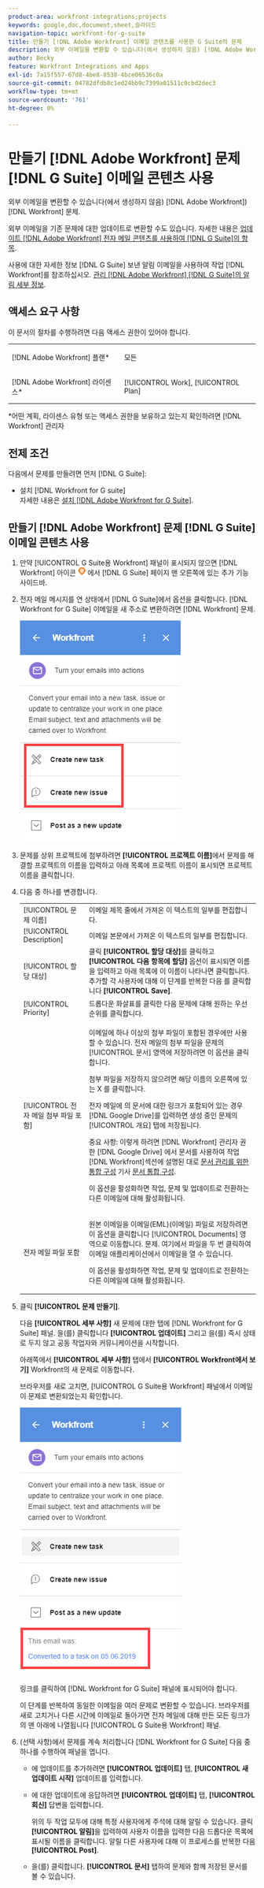 ```yaml
---
product-area: workfront-integrations;projects
keywords: google,doc,document,sheet,슬라이드
navigation-topic: workfront-for-g-suite
title: 만들기 [!DNL Adobe Workfront] 이메일 콘텐츠를 사용한 G Suite의 문제
description: 외부 이메일을 변환할 수 있습니다(에서 생성하지 않음) [!DNL Adobe Workfront)] 변환 후 [!DNL Workfront] 문제.
author: Becky
feature: Workfront Integrations and Apps
exl-id: 7a15f557-67d8-4be8-8538-4bce06536c0a
source-git-commit: 04782dfdb8c1ed24bb9c7399a01511c0cbd2dec3
workflow-type: tm+mt
source-wordcount: '761'
ht-degree: 0%

---
```


# 만들기 [!DNL Adobe Workfront] 문제 [!DNL G Suite] 이메일 콘텐츠 사용

외부 이메일을 변환할 수 있습니다(에서 생성하지 않음) [!DNL Adobe Workfront]) [!DNL Workfront] 문제.

외부 이메일을 기존 문제에 대한 업데이트로 변환할 수도 있습니다. 자세한 내용은 [업데이트 [!DNL Adobe Workfront] 전자 메일 콘텐츠를 사용하여 [!DNL G Suite]의 항목](../../workfront-integrations-and-apps/workfront-for-g-suite/update-wf-item-using-email-content.md).

사용에 대한 자세한 정보 [!DNL G Suite] 보낸 알림 이메일을 사용하여 작업 [!DNL Workfront]를 참조하십시오. [관리 [!DNL Adobe Workfront] [!DNL G Suite]의 알림 세부 정보](../../workfront-integrations-and-apps/workfront-for-g-suite/manage-wf-email-notification-details-in-gsuite.md).

## 액세스 요구 사항

이 문서의 절차를 수행하려면 다음 액세스 권한이 있어야 합니다.

<table style="table-layout:auto"> 
 <col> 
 <col> 
 <tbody> 
  <tr> 
   <td role="rowheader">[!DNL Adobe Workfront] 플랜*</td> 
   <td> <p>모든</p> </td> 
  </tr> 
  <tr> 
   <td role="rowheader">[!DNL Adobe Workfront] 라이센스*</td> 
   <td> <p>[!UICONTROL Work], [!UICONTROL Plan]</p> </td> 
  </tr> 
   </tbody> 
</table>

&#42;어떤 계획, 라이센스 유형 또는 액세스 권한을 보유하고 있는지 확인하려면 [!DNL Workfront] 관리자

## 전제 조건

다음에서 문제를 만들려면 먼저 [!DNL G Suite]:

* 설치 [!DNL Workfront for G suite]\
   자세한 내용은 [설치 [!DNL Adobe Workfront for G Suite]](../../workfront-integrations-and-apps/workfront-for-g-suite/install-workfront-for-gsuite.md).

## 만들기 [!DNL Adobe Workfront] 문제 [!DNL G Suite] 이메일 콘텐츠 사용

1. 만약 [!UICONTROL G Suite용 Workfront] 패널이 표시되지 않으면 [!DNL Workfront] 아이콘 ![](assets/wf-lion-icon.png) 에서 [!DNL G Suite] 페이지 맨 오른쪽에 있는 추가 기능 사이드바.
1. 전자 메일 메시지를 연 상태에서 [!DNL G Suite]에서 옵션을 클릭합니다. [!DNL Workfront for G Suite] 이메일을 새 주소로 변환하려면 [!DNL Workfront] 문제.

   ![](assets/convert-email-task-issue-update.png)

1. 문제를 상위 프로젝트에 첨부하려면 **[!UICONTROL 프로젝트 이름]**&#x200B;에서 문제를 해결할 프로젝트의 이름을 입력하고 아래 목록에 프로젝트 이름이 표시되면 프로젝트 이름을 클릭합니다.
1. 다음 중 하나를 변경합니다.

   <table style="table-layout:auto"> 
    <col> 
    <col> 
    <tbody> 
     <tr> 
      <td role="rowheader">[!UICONTROL 문제 이름]</td> 
      <td>이메일 제목 줄에서 가져온 이 텍스트의 일부를 편집합니다.</td> 
     </tr> 
     <tr> 
      <td role="rowheader">[!UICONTROL Description]</td> 
      <td>이메일 본문에서 가져온 이 텍스트의 일부를 편집합니다.</td> 
     </tr> 
     <tr data-mc-conditions=""> 
      <td role="rowheader">[!UICONTROL 할당 대상]</td> 
      <td>클릭 <strong>[!UICONTROL 할당 대상]</strong>를 클릭하고 <strong>[!UICONTROL 다음 항목에 할당]</strong> 옵션이 표시되면 이름을 입력하고 아래 목록에 이 이름이 나타나면 클릭합니다. 추가할 각 사용자에 대해 이 단계를 반복한 다음 를 클릭합니다 <strong>[!UICONTROL Save]</strong>.</td> 
     </tr> 
     <tr data-mc-conditions=""> 
      <td role="rowheader">[!UICONTROL Priority]</td> 
      <td>드롭다운 화살표를 클릭한 다음 문제에 대해 원하는 우선 순위를 클릭합니다.</td> 
     </tr> 
     <tr data-mc-conditions=""> 
      <td role="rowheader">[!UICONTROL 전자 메일 첨부 파일 포함]</td> 
      <td> <p>이메일에 하나 이상의 첨부 파일이 포함된 경우에만 사용할 수 있습니다. 전자 메일의 첨부 파일을 문제의 [!UICONTROL 문서] 영역에 저장하려면 이 옵션을 클릭합니다. </p> <p>첨부 파일을 저장하지 않으려면 해당 이름의 오른쪽에 있는 X 를 클릭합니다. </p> <p>전자 메일에 의 문서에 대한 링크가 포함되어 있는 경우 [!DNL Google Drive]를 입력하면 생성 중인 문제의 [!UICONTROL 개요] 탭에 저장됩니다. </p> <p>중요 사항: 이렇게 하려면 [!DNL Workfront] 관리자 권한 [!DNL Google Drive] 에서 문서를 사용하여 작업 [!DNL Workfront]섹션에 설명된 대로 <a href="../../administration-and-setup/configure-integrations/configure-document-integrations.md#configur" class="MCXref xref">문서 관리를 위한 통합 구성</a> 기사 <a href="../../administration-and-setup/configure-integrations/configure-document-integrations.md" class="MCXref xref">문서 통합 구성</a>.</p> <p>이 옵션을 활성화하면 작업, 문제 및 업데이트로 전환하는 다른 이메일에 대해 활성화됩니다.</p> </td> 
     </tr> 
     <tr data-mc-conditions=""> 
      <td role="rowheader">전자 메일 파일 포함</td> 
      <td> <p>원본 이메일을 이메일(EML)(이메일) 파일로 저장하려면 이 옵션을 클릭합니다 <span>[!UICONTROL Documents] 영역으로 이동합니다.</span> 문제. 여기에서 파일을 두 번 클릭하여 이메일 애플리케이션에서 이메일을 열 수 있습니다.</p> <p>이 옵션을 활성화하면 작업, 문제 및 업데이트로 전환하는 다른 이메일에 대해 활성화됩니다.</p> </td> 
     </tr> 
    </tbody> 
   </table>

1. 클릭 **[!UICONTROL 문제 만들기]**.

   다음 **[!UICONTROL 세부 사항]** 새 문제에 대한 탭에 [!DNL Workfront for G Suite] 패널. 을(를) 클릭합니다 **[!UICONTROL 업데이트]** 그리고 을(를) 즉시 상태로 두지 않고 공동 작업자와 커뮤니케이션을 시작합니다.

   아래쪽에서 **[!UICONTROL 세부 사항]** 탭에서 **[!UICONTROL Workfront에서 보기]** Workfront의 새 문제로 이동합니다.

   브라우저를 새로 고치면, [!UICONTROL G Suite용 Workfront] 패널에서 이메일이 문제로 변환되었는지 확인합니다.

   ![](assets/email-was-converted.png)

   링크를 클릭하여 [!DNL Workfront for G Suite] 패널에 표시되어야 합니다.

   이 단계를 반복하여 동일한 이메일을 여러 문제로 변환할 수 있습니다. 브라우저를 새로 고치거나 다른 시간에 이메일로 돌아가면 전자 메일에 대해 만든 모든 링크가 의 맨 아래에 나열됩니다 [!UICONTROL G Suite용 Workfront] 패널.

1. (선택 사항)에서 문제를 계속 처리합니다 [!DNL Workfront for G Suite] 다음 중 하나를 수행하여 패널을 엽니다.

   * 에 업데이트를 추가하려면 **[!UICONTROL 업데이트]** 탭, **[!UICONTROL 새 업데이트 시작]** 업데이트를 입력합니다.

   * 에 대한 업데이트에 응답하려면 **[!UICONTROL 업데이트]** 탭, **[!UICONTROL 회신]** 답변을 입력합니다.

      위의 두 작업 모두에 대해 특정 사용자에게 주석에 대해 알릴 수 있습니다. 클릭 **[!UICONTROL 알림]**&#x200B;을 입력하여 사용자 이름을 입력한 다음 드롭다운 목록에 표시될 이름을 클릭합니다. 알릴 다른 사용자에 대해 이 프로세스를 반복한 다음 **[!UICONTROL Post]**.

   * 을(를) 클릭합니다. **[!UICONTROL 문서]** 탭하여 문제와 함께 저장된 문서를 볼 수 있습니다.
